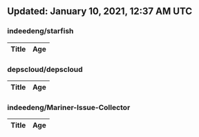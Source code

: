 ## Updated: January 10, 2021, 12:37 AM UTC


### indeedeng/starfish
|**Title**|**Age**|
|:----|:----|


### depscloud/depscloud
|**Title**|**Age**|
|:----|:----|


### indeedeng/Mariner-Issue-Collector
|**Title**|**Age**|
|:----|:----|